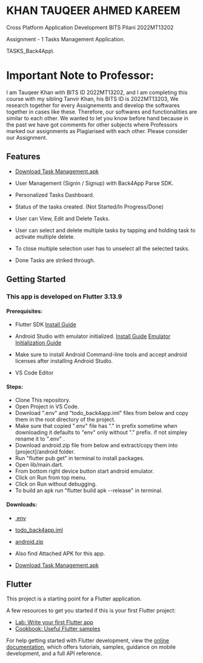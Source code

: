 # KHAN TAUQEER AHMED KAREEM

Cross Platform Application Development
BITS Pilani
2022MT13202

Assignment - 1
Tasks Management Application.

TASKS_Back4App\

# Important Note to Professor:

I am Tauqeer Khan with BITS ID 2022MT13202, and I am completing this course with my sibling Tanvir Khan, his BITS ID is 2022MT13203, We research together for every Assignements and develop the softwares together in cases like these. Therefore, our softwares and functionalities are similar to each other.
We wanted to let you know before hand because in the past we have got comments for other subjects where Professors marked our assignments as Plagiarised with each other.
Please consider our Assignment.

## Features

- [Download Task Management.apk](https://drive.google.com/file/d/1Sszof12bhIaxadkwnSQPiagwk6vjeU8z/view?usp=drive_link)

- User Management (Signin / Signup) with Back4App Parse SDK.
- Personalized Tasks Dashboard.
- Status of the tasks created. (Not Started/In Progress/Done)
- User can View, Edit and Delete Tasks.
- User can select and delete multiple tasks by tapping and holding task to activate multiple delete.
- To close multiple selection user has to unselect all the selected tasks.
- Done Tasks are striked through.

## Getting Started

### This app is developed on Flutter 3.13.9

#### Prerequisites:

- Flutter SDK [Install Guide](https://docs.flutter.dev/get-started/install)

- Android Studio with emulator initialized. [Install Guide](https://developer.android.com/studio) [Emulator Initialization Guide](https://developer.android.com/design-for-safety/privacy-sandbox/download#:~:text=Set%20up%20an%20Android%20device%20emulator%20image,-To%20set%20up&text=In%20Android%20Studio%2C%20go%20to,it%20isn't%20already%20installed.)

- Make sure to install Android Command-line tools and accept android licenses after installing Android Studio.

- VS Code Editor

#### Steps:

- Clone This repository.
- Open Project in VS Code.
- Download ".env" and "todo_back4app.iml" files from below and copy them in the root directory of the project.
- Make sure that copied ".env" file has "." in prefix sometime when downloading it defaults to "env" only without "." prefix. if not simpley rename it to ".env" .
- Download android.zip file from below and extract/copy them into [project]/android folder.
- Run "flutter pub get" in terminal to install packages.
- Open lib/main.dart.
- From bottom right device button start android emulator.
- Click on Run from top menu.
- Click on Run without debugging.
- To build an apk run "flutter build apk --release" in terminal.

#### Downloads:

- [.env](https://drive.google.com/file/d/1o3uqEzX_29tDxGHaS0G-GStID0u5SGZY/view?usp=drive_link)
- [todo_back4app.iml](https://drive.google.com/file/d/1scey24LMSOlUTQGbK9f3LypBu3VhzAFT/view?usp=drive_link)
- [android.zip](https://drive.google.com/file/d/1MDBaXVVUnRef4e6bvU7gz6Lg2bqYgvHF/view?usp=drive_link)

- Also find Attached APK for this app.
- [Download Task Management.apk](https://drive.google.com/file/d/1Sszof12bhIaxadkwnSQPiagwk6vjeU8z/view?usp=drive_link)

## Flutter

This project is a starting point for a Flutter application.

A few resources to get you started if this is your first Flutter project:

- [Lab: Write your first Flutter app](https://docs.flutter.dev/get-started/codelab)
- [Cookbook: Useful Flutter samples](https://docs.flutter.dev/cookbook)

For help getting started with Flutter development, view the
[online documentation](https://docs.flutter.dev/), which offers tutorials,
samples, guidance on mobile development, and a full API reference.
